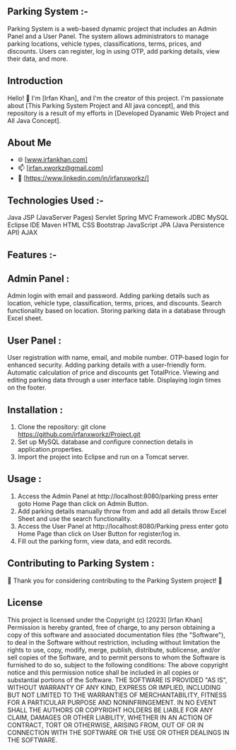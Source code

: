 ## Parking System :-

Parking System is a web-based dynamic project that includes an Admin Panel and a User Panel. The system allows 
administrators to manage parking locations, vehicle types, classifications, terms, prices, and discounts. Users can
register, log in using OTP, add parking details, view their data, and more.

## Introduction

Hello! 👋 I'm [Irfan Khan], and I'm the creator of this project. I'm passionate about [This Parking System Project and All java concept],
and this repository is a result of my efforts in [Developed Dyanamic Web Project and All Java Concept].

## About Me

- 🌐 [www.irfankhan.com]
- 📫 [irfan.xworkz@gmail.com]
- 💼 [https://www.linkedin.com/in/irfanxworkz/]

## Technologies Used :-
Java
JSP (JavaServer Pages)
Servlet
Spring MVC Framework
JDBC
MySQL
Eclipse IDE
Maven
HTML
CSS
Bootstrap
JavaScript
JPA (Java Persistence API)
AJAX

## Features :-
## Admin Panel :
Admin login with email and password.
Adding parking details such as location, vehicle type, classification, terms, prices, and discounts.
Search functionality based on location.
Storing parking data in a database through Excel sheet.

## User Panel :
User registration with name, email, and mobile number.
OTP-based login for enhanced security.
Adding parking details with a user-friendly form.
Automatic calculation of price and discounts get TotalPrice.
Viewing and editing parking data through a user interface table.
Displaying login times on the footer.

## Installation :
1. Clone the repository: git clone https://github.com/irfanxworkz/Project.git
2. Set up MySQL database and configure connection details in application.properties.
3. Import the project into Eclipse and run on a Tomcat server.

## Usage :
1. Access the Admin Panel at http://localhost:8080/parking press enter goto Home Page than click on Admin Button.
2. Add parking details manually throw from and add all details throw Excel Sheet and use the search functionality.
3. Access the User Panel at http://localhost:8080/Parking  press enter goto Home Page than click on User Button for register/log in.
4. Fill out the parking form, view data, and edit records.


## Contributing to Parking System :
🎉 Thank you for considering contributing to the Parking System project! 🎉

## License

This project is licensed under the Copyright (c) [2023] [Irfan Khan] Permission is hereby granted, free of charge, to any person obtaining a copy of this software and
associated documentation files (the "Software"), to deal in the Software without restriction, including without limitation the rights to use, copy, modify, merge, publish,
distribute, sublicense, and/or sell copies of the Software, and to permit persons to whom the Software is furnished to do so, subject to the following conditions: The above
copyright notice and this permission notice shall be included in all copies or substantial portions of the Software. THE SOFTWARE IS PROVIDED "AS IS", WITHOUT WARRANTY OF 
ANY KIND, EXPRESS OR IMPLIED, INCLUDING BUT NOT LIMITED TO THE WARRANTIES OF MERCHANTABILITY, FITNESS FOR A PARTICULAR PURPOSE AND NONINFRINGEMENT. IN NO EVENT SHALL THE
AUTHORS OR COPYRIGHT HOLDERS BE LIABLE FOR ANY CLAIM, DAMAGES OR OTHER LIABILITY, WHETHER IN AN ACTION OF CONTRACT, TORT OR OTHERWISE, ARISING FROM, OUT OF OR IN CONNECTION
WITH THE SOFTWARE OR THE USE OR OTHER DEALINGS IN THE SOFTWARE.
